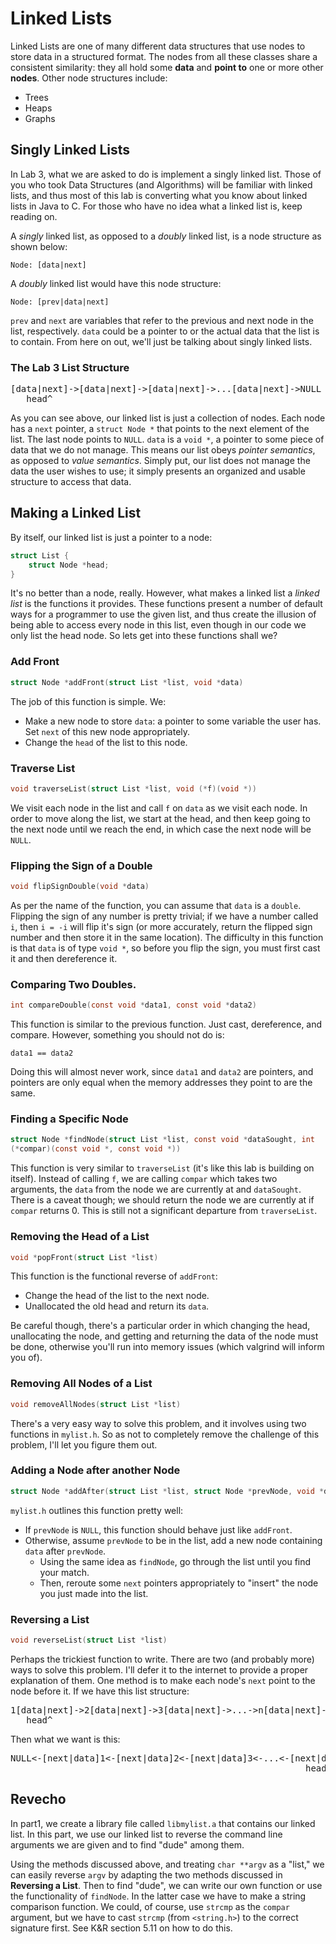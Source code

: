 Linked Lists
============
Linked Lists are one of many different data structures that use nodes to
store data in a structured format. The nodes from all these classes share
a consistent similarity: they all hold some **data** and **point to** one
or more other **nodes**. Other node structures include:

-   Trees
-   Heaps
-   Graphs

Singly Linked Lists
-------------------
In Lab 3, what we are asked to do is implement a singly linked list. Those of
you who took Data Structures (and Algorithms) will be familiar with
linked lists, and thus most of this lab is converting what you know about
linked lists in Java to C. For those who have no idea what a linked list
is, keep reading on.

A *singly* linked list, as opposed to a *doubly* linked list, is a node
structure as shown below:

`Node: [data|next]`

A *doubly* linked list would have this node structure:

`Node: [prev|data|next]`

`prev` and `next` are variables that refer to the previous and next node in
the list, respectively. `data` could be a pointer to or the actual data
that the list is to contain. From here on out, we'll just be talking
about singly linked lists.

### The Lab 3 List Structure

<pre>
[data|next]-&gt;[data|next]-&gt;[data|next]-&gt;...[data|next]-&gt;NULL
   head^
</pre>

As you can see above, our linked list is just a collection of nodes. Each
node has a `next` pointer, a `struct Node *` that points to the next
element of the list. The last node points to `NULL`. `data` is a `void
*`, a pointer to some piece of data that we do not manage. This means our
list obeys _pointer semantics_, as opposed to _value semantics_. Simply
put, our list does not manage the data the user wishes to use; it simply
presents an organized and usable structure to access that data.

Making a Linked List
--------------------
By itself, our linked list is just a pointer to a node:

```c
struct List {
    struct Node *head;
}
```

It's no better than a node, really. However, what makes a linked list a
*linked list* is the functions it provides. These functions present a
number of default ways for a programmer to use the given list, and thus
create the illusion of being able to access every node in this list, even
though in our code we only list the head node.
So lets get into these functions shall we?

### Add Front

```c
struct Node *addFront(struct List *list, void *data)
```

The job of this function is simple. We:

- Make a new node to store `data`: a pointer to some variable the user has.
Set `next` of this new node appropriately.
- Change the `head` of the list to this node.

### Traverse List

```c
void traverseList(struct List *list, void (*f)(void *))
```

We visit each node in the list and call `f` on `data` as we visit each node.
In order to move along the list, we start at the head, and then keep
going to the next node until we reach the end, in which case the next
node will be `NULL`.

### Flipping the Sign of a Double

```c
void flipSignDouble(void *data)
```

As per the name of the function, you can assume that `data` is a `double`.
Flipping the sign of any number is pretty trivial; if we have a number
called `i`, then `i = -i` will flip it's sign (or more accurately, return
the flipped sign number and then store it in the same location). The
difficulty in this function is that `data` is of type `void *`, so before
you flip the sign, you must first cast it and then dereference it.

### Comparing Two Doubles.

```c
int compareDouble(const void *data1, const void *data2)
```

This function is similar to the previous function. Just cast, dereference,
and compare. However, something you should not do is:

`data1 == data2`

Doing this will almost never work, since `data1` and `data2` are pointers,
and pointers are only equal when the memory addresses they point to are
the same.

### Finding a Specific Node

```c
struct Node *findNode(struct List *list, const void *dataSought, int
(*compar)(const void *, const void *))
```

This function is very similar to `traverseList` (it's like this lab is
building on itself). Instead of calling `f`, we are calling `compar`
which takes two arguments, the `data` from the node we are currently at
and `dataSought`. There is a caveat though; we should return the node we
are currently at if `compar` returns 0. This is still not a significant
departure from `traverseList`.

### Removing the Head of a List

```c
void *popFront(struct List *list)
```

This function is the functional reverse of `addFront`:

- Change the head of the list to the next node.
- Unallocated the old head and return its `data`.

Be careful though, there's a particular order in which changing the head,
unallocating the node, and getting and returning the data of the node
must be done, otherwise you'll run into memory issues (which valgrind
will inform you of).

### Removing All Nodes of a List

```c
void removeAllNodes(struct List *list)
```

There's a very easy way to solve this problem, and it involves using two
functions in `mylist.h`. So as not to completely remove the challenge of
this problem, I'll let you figure them out.

### Adding a Node after another Node

```c
struct Node *addAfter(struct List *list, struct Node *prevNode, void *data)
```

`mylist.h` outlines this function pretty well:

- If `prevNode` is `NULL`, this function should behave just like `addFront`.
- Otherwise, assume `prevNode` to be in the list, add a new node containing
`data` after `prevNode`.
    - Using the same idea as `findNode`, go through the list until you find
your match.
    - Then, reroute some `next` pointers appropriately to "insert" the node
you just made into the list.

### Reversing a List

```c
void reverseList(struct List *list)
```

Perhaps the trickiest function to write. There are two (and probably more)
ways to solve this problem. I'll defer it to the internet to provide a
proper explanation of them. One method is to make each node's `next`
point to the node before it. If we have this list structure:

<pre>
1[data|next]-&gt;2[data|next]-&gt;3[data|next]-&gt;...-&gt;n[data|next]-&gt;NULL
   head^
</pre>

Then what we want is this:

<pre>
NULL&lt;-[next|data]1&lt;-[next|data]2&lt;-[next|data]3&lt;-...&lt;-[next|data]n
                                                        head^
</pre>

Revecho
-------
In part1, we create a library file called `libmylist.a` that contains our
linked list. In this part, we use our linked list to reverse the command
line arguments we are given and to find "dude" among them.

Using the methods discussed above, and treating `char **argv` as a "list," we
can easily reverse `argv` by adapting the two methods discussed in
**Reversing a List**. Then to find "dude", we can write our own function
or use the functionality of `findNode`. In the latter case we have to
make a string comparison function. We could, of course, use `strcmp` as
the `compar` argument, but we have to cast `strcmp` (from `<string.h>`)
to the correct signature first. See K&R section 5.11 on how to do this.
